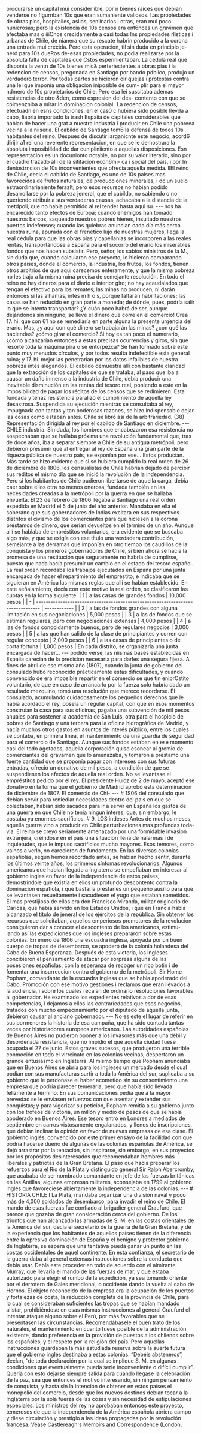 procurarse un capital mui consider'ible, por n bienes raices que debian venderse no figurnban 10s que eran sumaniente valiosos. I.as propiedades de obras pins, hospitailes, asilos, seniinarios i otras, eran mui poco nunierosas; pero la existencia de 10s censos era ent6nces un gravimen que afectaba mas o iiiCnos crecidamente a casi todas Ins propiedades rlisticas i urbanas de Chile, de nianera que su rescate habrin producido a la corona una entrada mui crecida. Pero esta operacion, til sin duda en principio je- nerd para 10s dueRos de-esas propiedades, no podia realizarse por la absoluta falta de capitales que Cstos esperinientaban. La cedula real que disponia la ventn de 10s bienes mic&#x26; perteriecientes a obras pias i la redencion de censos, pregonada en Santiago por bando pdblico, produjo un verdadero terror. Por todas partes se hicieron oir quejas i protestas contra una lei que imponia una obligacion iniposible de cum- plir para el mayor ndmero de 10s propietarios de Chile. Pero esa lei suscitaba ademas resistencias de otro &#x26;den, como espresion del des- contento con que se coimenznlba a mirar In dominacion colonial. 1.a redencion de censos, efectuadn en esns condiciones, en el cas0 c hubiera sido posible Ilevda a cabo, Iiabria importado la trash Espaiia de capitales considerables que habian de hacer una grat a nuestra industria i producir en Chile una pobreea vecina a la niiseria. El cabildo de Santiago tom6 la defensa de todos 10s habitantes del reino. Despues de discutir larganicnte este negocio, acord6 dirijir a1 rei una reverente representacion, en que se le demostrara la absoluta imposibilidad de dar cunipliniiento a aquellas disposiciones. Esn representacion es un docunionto notable, no por su valor literario, sino por el cuadro trazado alli de la sititacion econ6mi- ca i social del pais, i por In deniostrncion de 10s inconvenientes que ofrecia aquella medida. llEl reino de Chile, decia el cabildo de Santiago, es uno de 10s paises mas favorecidos de frutos naturales, de producciones minerales, i dc un suelo estraordinarianiente ferazlt; pero esos recursos no habian podido desarrollarse por la pobreza jeneral, que el cabildo, no sabiendo o no queriendo atribuir a sus verdaderas causas, achacaba a la distancia de la metdpoli, que no habia permitido al rei tender hasta aqui su. --- nos ha encarecido tanto efectos de Europa; cuando enemigos han tomado nuestros barcos, saqueado nuestros pobres hienes, insultado nuestros puertos indefensos; cuando las quiebras anuncian cada día más cerca nuestra ruina, apurada con el frenético lujo de nuestras mujeres, llega la real cédula para que las obras pías y capellanías se incorporen a las reales rentas, transportándose a España para el socorro del erario los miserables fondos que nos hacen subsistir. Pero, señor, los sabios ministros de la M., sin duda que, cuando calcularon ese proyecto, lo hicieron comparando otros países, donde el comercio, la industria, los frutos, los fondos, tienen otros arbitrios de que aquí carecemos enteramente, y que la misma pobreza no les trajo a la misma ruina precisa de semejante resolución. En todo el reino no hay dineros para el diario e interior giro; no hay acaudalados que tengan el efectivo para los remates; las minas no producen, ni darán entonces si las alhamas, intes m h o s, porque faltarán habilitaciones; las casas se han reducido en gran parte a moneda; de dónde, pues, podría salir lo que se intenta transportar? ¿Y cuán poco habrá de ser, aunque dejándonos sin ninguno, se lleve el dinero que corre en el comercio! Crea 17. hi. que con 61 no se remediaría en parte alguna la presente urgencia del erario. Mas, ¿y aquí con qué dinero se trabajarán las minas? ¿con qué las haciendas? ¿cómo girar el comercio? Si hoy es tan poco el numerario, ¿cómo alcanzarían entonces a estas precisas ocurrencias y giros, sin que resorte toda la máquina pira o se entorpezca? Se han formado sobre este punto muy menudos círculos, y por todos resulta indefectible esta general ruina; y 17. hi. mejor las penetrarían por los datos infalibles de nuestra pobreza intes alegandos. El cabildo demuestra allí con bastante claridad que la extracción de los capitales de que se trataba, al paso que iba a causar un daño inmenso a la industria de Chile, debía producir una inevitable disminución en las rentas del tesoro real, poniendo a este en la imposibilidad de pagar los réditos de los censos que se redimieren. Esta fundada y tenaz resistencia paralizó el cumplimiento de aquella ley desastrosa. Suspendida su ejecución mientras se consultaba al rey, impugnada con tantas y tan poderosas razones, se hizo indispensable dejar las cosas como estaban antes. Chile se libró así de la arbitrariedad. <footnote>(38) Representación dirigida al rey por el cabildo de Santiago en diciembre.</footnote> --- CHILE industria. Sin duda, los hombres que encabezaron esa resistencia no sospechaban que se hallaba próxima una revolución fundamental que, tras de doce años, iba a separar siempre a Chile de su antigua metrópoli; pero debieron presumir que al entregar al rey de España una gran parte de la riqueza pública de nuestro país, se exponían por ese... Estos producían. Más tarde se hizo evidente que si se hubiera cumplido la real orden de 26 de diciembre de 1806, los censualistas de Chile habrían dejado de percibir sus réditos el mismo día que se inició la revolución de la independencia. Pero si los habitantes de Chile pudieron libertarse de aquella carga, debía caer sobre ellos otra no menos onerosa, fundada también en las necesidades creadas a la metrópoli por la guerra en que se hallaba envuelta. El 23 de febrero de 1806 llegaba a Santiago una real orden expedida en Madrid el 5 de junio del año anterior. Mandaba en ella el soberano que sus gobernadores de Indias excitara en sus respectivos distritos el civismo de los comerciantes para que hiciesen a la corona préstamos de dinero, que serían devueltos en el término de un año. Aunque allí se hablaba de empréstitos voluntarios, era evidente que se buscaba algo más, y que se exigía con ese título una verdadera contribución, semejante a las derramas que imponían en otro tiempo los caudillos de la conquista y los primeros gobernadores de Chile, si bien ahora se hacía la promesa de una restitución que seguramente no habría de cumplirse, puesto que nada hacía presumir un cambio en el estado del tesoro español. La real orden recordaba los trabajos ejecutados en España por una junta encargada de hacer el repartimiento del empréstito, e indicaba que se siguieran en América las mismas reglas que allí se habían establecido. En este señalamiento, decía con este motivo la real orden, se clasificaron las cuotas en la forma siguiente: | 1 | a las casas de grandes fondos | 10,000 pesos | | - | ------------------------------------------------------------------------------- | ------------ | | 2 | a las de fondos grandes con alguna limitación en sus negociaciones | 5,000 pesos | | 3 | a las de fondos que se estiman regulares, pero con negociaciones extensas | 4,000 pesos | | 4 | a las de fondos conocidamente buenos, pero de regulares negocios | 3,000 pesos | | 5 | a las que han salido de la clase de principiantes y corren con regular concepto | 2,000 pesos | | 6 | a las casas de principiantes o de corta fortuna | 1,000 pesos | En cada distrito, se organizaría una junta encargada de hacer... --- podido verse, las niismas bases establecidas en Espaiia carecian de la precision necesaria para darles una segura fijeza. A fines de abril de ese mismo año (1807), cuando la junta de gobierno del consulado hubo reconocido prácticamente estas dificultades, y cuando convencido de era imposible repartir en el comercio se que tin eniprCstito voluntario, de que en caso de arrancarlo por la fuerza solo habría dado un resultado mezquino, tomó una resolución que merece recordarse. El consulado, acumulando cuidadosamente los pequeños derechos que le había acordado el rey, poseía un regular capital, con que en esos momentos construían la casa para sus oficinas, pagaba una subvención de mil pesos anuales para sostener la academia de San Luis, otra para el hospicio de pobres de Santiago y una tercera para la oficina hidrográfica de Madrid, y hacía muchos otros gastos en asuntos de interés público, entre los cuales se contaba, en primera línea, el mantenimiento de una guardia de seguridad para el comercio de Santiago. Aunque sus fondos estaban en ese momento casi del todo agotados, aquella corporación quiso esonear al gremio de comerciantes del gravamen que lo amenazaba, y tomaron a préstamo una fuerte cantidad que se proponía pagar con intereses con sus futuras entradas, ofreció un donativo de mil pesos, a condición de que se suspendiesen los efectos de aquella real orden. No se levantase el empréstitos pedido por el rey. El presidente Huíoz de 2 de mayo, aceptó ese donativo en la forma que el gobierno de Madrid aprobó esta determinación de diciembre de 1807. El comercio de Chi- --- # 1S06 del consulado que debian servir para reniediar necesidades dentro del pais en que se colectaban, habian sido sacados para ir a servir en España los gastos de una guerra en que Chile no tenia ningun interes, que, sin embargo, le costaba ya enormes sacrificios. # 9. LOS indeses Antes de muchos meses, aquella guerra vino a producir en Chile perturbaciones mas profundas toda- via. El reino se creyó seriamente amenazado por una formidable invasion extranjera, creindose en el pais una situacion llena de nalarmas i de inquietudes, que le impuso sacrificios mucho mayores. Esos temores, como vainos a verlo, no carecieron de fundamento. En las diversas colonias espafiolas, segun hemos recordado antes, se habian hecho sentir, durante los últimos veinte años, los primeros síntomas revolucionarios. Algunos americanos que habian llegado a Inglaterra se empefiaban en interesar al gobierno ingles en favor de la independencia de estos paises, demostrindole que existia en ellos un profundo descontento contra la dominacion espafiola, i que bastaria prestarles un pequeño ausilio para que se levantasen resueltamente i sacudiesen el yugo que estaban sometidos. El mas prestijioso de ellos era don Francisco Miranda, militar originario de Caricas, que habia servido en los Estados Unidos, i que en Francia habia alcanzado el titulo de jeneral de los ejércitos de la república. Sin obtener los recursos que solicitaban, aquellos emperiosos promotores de la revolucion consiguieron dar a conocer el descontento de los americanos, estimu- lando así las expediciones que los ingleses prepararon sobre estas colonias. En enero de 1806 una escuadra inglesa, apoyada por un buen cuerpo de tropas de desembarco, se apoderó de la colonia holandesa del Cabo de Buena Esperanza. Después de esta victoria, los ingleses concibieron el pensamiento de atacar por sorpresa alguna de las posesiones espafiolas, con la esperanza de recoger un rico botin i de fomentar una insurreccion contra el gobierno de la metrópoli. Sir Home Popham, comandante de la escuadra inglesa que se habia apoderado del Cabo, Promoción con ese motivo gestiones i reclamos que eran llevados a la audiencia, i sobre los cuales recaían de ordinario resoluciones favorables al gobernador. He examinado los expedientes relativos a dor de esas competencias, i dejamos a ellos las contrariedades que esos negocios, tratados con mucho empecinamiento por el diputado de aquella junta, debieron causar al anciano gobernador. --- No es este el lugar de referir en sus pormenores la historia de esa campaña, que ha sido contada tantas veces por historiadores europeos americanos. Las autoridades españolas de Buenos Aires no pudieron oponer a los invasores más que una débil y desordenada resistencia, que no impidió el que aquella ciudad fuese ocupada el 27 de junio. Estos graves sucesos, que produjeron una terrible conmoción en todo el virreinato en las colonias vecinas, despertaron un grande entusiasmo en Inglaterra. Al mismo tiempo que Popham anunciaba que en Buenos Aires se abría para los ingleses un mercado desde el cual podían con sus manufacturas surtir a toda la América del sur, suplicaba a su gobierno que le perdonase el haber acometido sin su consentimiento una empresa que podría parecer temeraria, pero que había sido llevada felizmente a término. En sus comunicaciones pedía que a la mayor brevedad se le enviasen refuerzos con que asentar y extender sus conquistas; y para vigorizar su petición, Popham remitía a su gobierno junto con los trofeos de victoria, un millón y medio de pesos de que se había apoderado en Buenos Aires. Ese tesoro entró en Londres a mediados de septiembre en carros vistosamente engalanados, y llenos de inscripciones, que debían inclinar la opinión en favor de nuevas empresas de esa clase. El gobierno inglés, convencido por este primer ensayo de la facilidad con que podría hacerse dueño de algunas de las colonias españolas de América, se dejó arrastrar por la tentación, sin inspirarse, sin embargo, en sus proyectos por los propósitos desinteresados que recomendaban hombres más liberales y patriotas de la Gran Bretaña. El paso que hacia preparar los refuerzos para el Río de la Plata y distinguido general Sir Ralph Abercromby, que acababa de ser nombrado comandante en jefe de las fuerzas británicas en las Antillas, algunas empresas militares, aconsejaba en 1799 al gobierno inglés que favoreciese abiertamente la independencia de las colonias. --- # HISTORIA CHILE I La Plata, mandaba organizar una división naval y poco más de 4,000 soldados de desembarco, para invadir el reino de Chile. El mando de esas fuerzas fue confiado al brigadier general Craufurd, que parece que gozaba de gran consideración cerca del gobierno. De los triunfos que han alcanzado las armadas de S. M. en las costas orientales de la América del sur, decía el secretario de la guerra de la Gran Bretaña, y de la experiencia que los habitantes de aquellos países tienen de la diferencia entre la opresiva dominación de España y el benigno y protector gobierno de Inglaterra, se espera que una tentativa pueda ganar un punto en las costas occidentales de aquel continente. En esta confianza, el secretario de la guerra daba al general extensas instrucciones sobre la conducta que debía usar. Debía este proceder en todo de acuerdo con el almirante Murray, que llevaría el mando de las fuerzas de mar, y que estaba autorizado para elegir el rumbo de la expedición, ya sea tomando oriente por el derrotero de Gales meridional, o occidente dando la vuelta al cabo de Hornos. El objeto reconocido de la empresa era la ocupación de los puertos y fortalezas de costa, la reducción completa de la provincia de Chile, para lo cual se consideraban suficientes las tropas que se habían mandado alistar, prohibiéndose en esas mismas instrucciones al general Craufurd el intentar ataque alguno sobre el Perú, por más favorables que se presentasen las circunstancias. Recomendábasele el buen trato de los naturales, el mantenimiento en cuanto fuese posible de la administración existente, dando preferencia en la provisión de puestos a los chilenos sobre los españoles, y el respeto por la religión del país. Pero aquellas instrucciones guardaban la más estudiada reserva sobre la suerte futura que el gobierno inglés destinaba a estas colonias. “Debéis absteneros”, decían, “de toda declaración por la cual se implique S. M. en algunas condiciones que eventualmente pueda serle inconveniente o difícil cumplir”. Quería con esto dejarse siempre salida para cuando llegase la celebración de la paz, sea que entonces el motivo interesando, sin ningún pensamiento de conquista, y hasta sin la intención de obtener en estos países el monopolio del comercio, desde que los nuevos destinos debían tocar a la Inglaterra por la sola fuerza de las cosas y sin necesidad de estipulaciones especiales. Los ministros del rey no aprobaban entonces este proyecto, temerosos de que la independencia de la América española abriera campo y diese circulación y prestigio a las ideas propagadas por la revolución francesa. Véase Castlereagh's Memoirs and Correspondence (London,